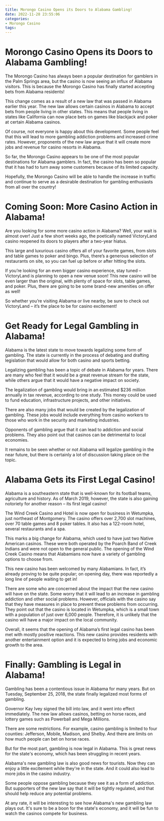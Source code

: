 ```yaml
---
title: Morongo Casino Opens its Doors to Alabama Gambling!
date: 2022-11-28 23:55:06
categories:
- Morongo Casino
tags:
---
```



#  Morongo Casino Opens its Doors to Alabama Gambling!

The Morongo Casino has always been a popular destination for gamblers in the Palm Springs area, but the casino is now seeing an influx of Alabama visitors. This is because the Morongo Casino has finally started accepting bets from Alabama residents!

This change comes as a result of a new law that was passed in Alabama earlier this year. The new law allows certain casinos in Alabama to accept bets from people living in other states. This means that people living in states like California can now place bets on games like blackjack and poker at certain Alabama casinos.

Of course, not everyone is happy about this development. Some people feel that this will lead to more gambling addiction problems and increased crime rates. However, proponents of the new law argue that it will create more jobs and revenue for casino resorts in Alabama.

So far, the Morongo Casino appears to be one of the most popular destinations for Alabama gamblers. In fact, the casino has been so popular that it has had to turn away some customers because of its limited capacity.

Hopefully, the Morongo Casino will be able to handle the increase in traffic and continue to serve as a desirable destination for gambling enthusiasts from all over the country!

#  Coming Soon: More Casino Action in Alabama!

Are you looking for some more casino action in Alabama? Well, your wait is almost over! Just a few short weeks ago, the poetically named VictoryLand casino reopened its doors to players after a two-year hiatus.

This large and luxurious casino offers all of your favorite games, from slots and table games to poker and bingo. Plus, there’s a generous selection of restaurants on site, so you can fuel up before or after hitting the slots.

If you’re looking for an even bigger casino experience, stay tuned – VictoryLand is planning to open a new venue soon! This new casino will be even larger than the original, with plenty of space for slots, table games, and poker. Plus, there are going to be some brand-new amenities on offer as well!

So whether you’re visiting Alabama or live nearby, be sure to check out VictoryLand – it’s the place to be for casino excitement!

#  Get Ready for Legal Gambling in Alabama!

Alabama is the latest state to move towards legalizing some form of gambling. The state is currently in the process of debating and drafting legislation that would allow for both casino and sports betting.

Legalizing gambling has been a topic of debate in Alabama for years. There are many who feel that it would be a great revenue stream for the state, while others argue that it would have a negative impact on society.

The legalization of gambling would bring in an estimated $236 million annually in tax revenue, according to one study. This money could be used to fund education, infrastructure projects, and other initiatives.

There are also many jobs that would be created by the legalization of gambling. These jobs would include everything from casino workers to those who work in the security and marketing industries.

Opponents of gambling argue that it can lead to addiction and social problems. They also point out that casinos can be detrimental to local economies.

It remains to be seen whether or not Alabama will legalize gambling in the near future, but there is certainly a lot of discussion taking place on the topic.

#  Alabama Gets its First Legal Casino!

Alabama is a southeastern state that is well-known for its football teams, agriculture and history. As of March 2019, however, the state is also gaining notoriety for another reason – its first legal casino!

The Wind Creek Casino and Hotel is now open for business in Wetumpka, just northeast of Montgomery. The casino offers over 2,700 slot machines, over 70 table games and 8 poker tables. It also has a 122-room hotel, several restaurants and a spa.

This marks a big change for Alabama, which used to have just two Native American casinos. These were both operated by the Poarch Band of Creek Indians and were not open to the general public. The opening of the Wind Creek Casino means that Alabamians now have a variety of gambling options to choose from.

This new casino has been welcomed by many Alabamians. In fact, it’s already proving to be quite popular; on opening day, there was reportedly a long line of people waiting to get in!

There are some who are concerned about the impact that the new casino will have on the state. Some worry that it will lead to an increase in gambling addiction and other social problems. However, officials with the casino say that they have measures in place to prevent these problems from occurring. They point out that the casino is located in Wetumpka, which is a small town with a population of just over 6,000 people. Therefore, it is unlikely that the casino will have a major impact on the local community.

Overall, it seems that the opening of Alabama’s first legal casino has been met with mostly positive reactions. This new casino provides residents with another entertainment option and it is expected to bring jobs and economic growth to the area.

#  Finally: Gambling is Legal in Alabama!

Gambling has been a contentious issue in Alabama for many years. But on Tuesday, September 25, 2018, the state finally legalized most forms of gambling.

Governor Kay Ivey signed the bill into law, and it went into effect immediately. The new law allows casinos, betting on horse races, and lottery games such as Powerball and Mega Millions.

There are some restrictions. For example, casino gambling is limited to four counties: Jefferson, Mobile, Madison, and Shelby. And there are limits on how much people can bet on horse races.

But for the most part, gambling is now legal in Alabama. This is great news for the state's economy, which has been struggling in recent years.

Alabama's new gambling law is also good news for tourists. Now they can enjoy a little excitement while they're in the state. And it could also lead to more jobs in the casino industry.

Some people oppose gambling because they see it as a form of addiction. But supporters of the new law say that it will be tightly regulated, and that should help reduce any potential problems.

At any rate, it will be interesting to see how Alabama's new gambling law plays out. It's sure to be a boon for the state's economy, and it will be fun to watch the casinos compete for business.